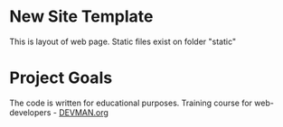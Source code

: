 # New Site Template

This is layout of web page. Static files exist on folder "static"

# Project Goals

The code is written for educational purposes. Training course for web-developers - [DEVMAN.org](https://devman.org)
